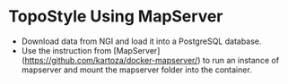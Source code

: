 # TopoStyle Using MapServer

* Download data from NGI and load it into a PostgreSQL database. 
* Use the instruction from [MapServer] (https://github.com/kartoza/docker-mapserver/)
to run an instance of mapserver and mount the mapserver folder into the container.
